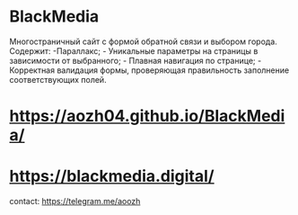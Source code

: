 # BlackMedia
Многостраничный сайт с формой обратной связи и выбором города. Содержит: -Параллакс; - Уникальные параметры на страницы в зависимости от выбранного; - Плавная навигация по странице; - Корректная валидация формы, проверяющая правильность заполнение соответствующих полей.

# https://aozh04.github.io/BlackMedia/
# https://blackmedia.digital/

contact: https://telegram.me/aoozh


